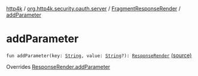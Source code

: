 [http4k](../../index.md) / [org.http4k.security.oauth.server](../index.md) / [FragmentResponseRender](index.md) / [addParameter](./add-parameter.md)

# addParameter

`fun addParameter(key: `[`String`](https://kotlinlang.org/api/latest/jvm/stdlib/kotlin/-string/index.html)`, value: `[`String`](https://kotlinlang.org/api/latest/jvm/stdlib/kotlin/-string/index.html)`?): `[`ResponseRender`](../-response-render/index.md) [(source)](https://github.com/http4k/http4k/blob/master/http4k-security-oauth/src/main/kotlin/org/http4k/security/oauth/server/ResponseRender.kt#L47)

Overrides [ResponseRender.addParameter](../-response-render/add-parameter.md)

